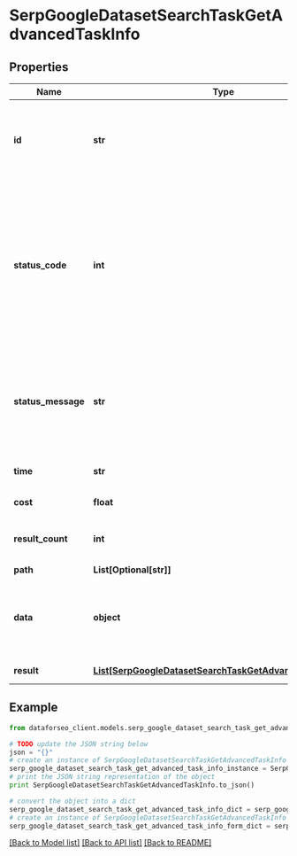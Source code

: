 # SerpGoogleDatasetSearchTaskGetAdvancedTaskInfo


## Properties

Name | Type | Description | Notes
------------ | ------------- | ------------- | -------------
**id** | **str** | task identifier unique task identifier in our system in the UUID format | [optional] 
**status_code** | **int** | status code of the task generated by DataForSEO, can be within the following range: 10000-60000 you can find the full list of the response codes here | [optional] 
**status_message** | **str** | informational message of the task you can find the full list of general informational messages here | [optional] 
**time** | **str** | execution time, seconds | [optional] 
**cost** | **float** | total tasks cost, USD | [optional] 
**result_count** | **int** | number of elements in the result array | [optional] 
**path** | **List[Optional[str]]** | URL path | [optional] 
**data** | **object** | contains the same parameters that you specified in the POST request | [optional] 
**result** | [**List[SerpGoogleDatasetSearchTaskGetAdvancedResultInfo]**](SerpGoogleDatasetSearchTaskGetAdvancedResultInfo.md) | array of results | [optional] 

## Example

```python
from dataforseo_client.models.serp_google_dataset_search_task_get_advanced_task_info import SerpGoogleDatasetSearchTaskGetAdvancedTaskInfo

# TODO update the JSON string below
json = "{}"
# create an instance of SerpGoogleDatasetSearchTaskGetAdvancedTaskInfo from a JSON string
serp_google_dataset_search_task_get_advanced_task_info_instance = SerpGoogleDatasetSearchTaskGetAdvancedTaskInfo.from_json(json)
# print the JSON string representation of the object
print SerpGoogleDatasetSearchTaskGetAdvancedTaskInfo.to_json()

# convert the object into a dict
serp_google_dataset_search_task_get_advanced_task_info_dict = serp_google_dataset_search_task_get_advanced_task_info_instance.to_dict()
# create an instance of SerpGoogleDatasetSearchTaskGetAdvancedTaskInfo from a dict
serp_google_dataset_search_task_get_advanced_task_info_form_dict = serp_google_dataset_search_task_get_advanced_task_info.from_dict(serp_google_dataset_search_task_get_advanced_task_info_dict)
```
[[Back to Model list]](../README.md#documentation-for-models) [[Back to API list]](../README.md#documentation-for-api-endpoints) [[Back to README]](../README.md)



